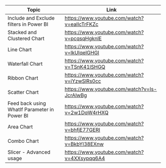 | Topic | Link |
| ----- | ---- |
| Include and Exclude filters in Power BI |	https://www.youtube.com/watch?v=ealIcTrFKZc |
| Stacked and Clustered Chart |	https://www.youtube.com/watch?v=pcqsqHgknlE |
| Line Chart |	https://www.youtube.com/watch?v=lkUIqeIGHGI |
| Waterfall Chart|	https://www.youtube.com/watch?v=TSnK41lSHGQ |
| Ribbon Chart|	https://www.youtube.com/watch?v=iYzwSlRs0cc |
| Scatter Chart|	https://www.youtube.com/watch?v=Is-JcrAlwBg |
| Feed back using WhatIf Parameter in Power BI|	https://www.youtube.com/watch?v=2w1DqW4rHXQ |
| Area Chart|	https://www.youtube.com/watch?v=bhfjE77GERI |
| Combo Chart|	https://www.youtube.com/watch?v=BkbYI38EXnw |
| Slicer - Advanced usage|	https://www.youtube.com/watch?v=4XXsypqq6A4 |
